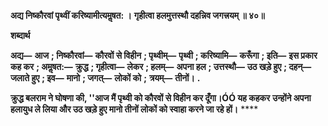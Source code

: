 **अद्य निष्कौरवां पृथ्वीं करिष्यामीत्यमॢषत: ।** **गृहीत्वा हलमुत्तस्थौ दहन्निव जगत्त्रयम् ॥ ४०॥** 

**शब्दार्थ** 

**अद्य—** **आज** **; निष्कौरवां—** **कौरवों से विहीन** **; पृथ्वीम्—** **पृथ्वी** **; करिष्यामि—** **करूँगा** **; इति—** **इस प्रकार कह कर** **; अमॢषत:—** **क्रुद्ध** **; गृहीत्वा—** **लेकर** **; हलम्—** **अपना हल** **; उत्तस्थौ—** **उठ खड़े हुए** **; दहन्—** **जलाते हुए** **; इव—** **मानो** **; जगत्—** **लोकों को** **;** **त्रयम्—** **तीनों।** **.** 

**क्रुद्ध बलराम ने घोषणा की, ''आज मैं पृथ्वी को कौरवों से विहीन कर दूँगा।ÓÓ यह कहकर** **उन्होंने अपना हलायुध ले लिया और उठ खड़े हुए मानो तीनों लोकों को स्वाहा करने जा रहे हों।** **** 